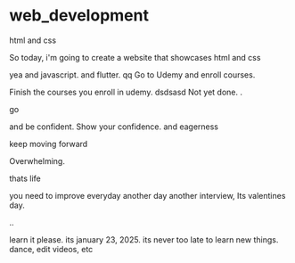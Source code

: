 # web_development
html and css

So today, i'm going to create a website that showcases html and css


yea
and javascript.
and flutter.
qq
Go to Udemy and enroll courses.

Finish the courses you enroll in udemy.
dsdsasd
Not yet done. .

go

and be confident.
Show your confidence.
and eagerness

keep moving forward

Overwhelming.

thats life

you need to improve everyday
another day another interview, Its valentines day.

..










learn it please. its january 23, 2025. its never too late to learn new things.
dance, edit videos, etc

